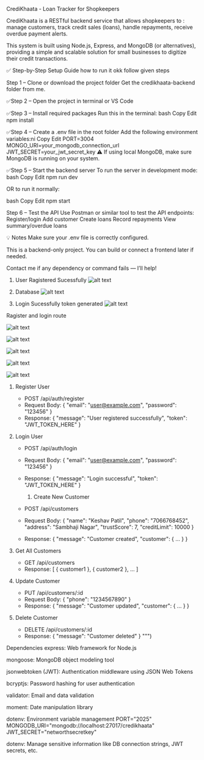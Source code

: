 CrediKhaata - Loan Tracker for Shopkeepers

CrediKhaata is a RESTful backend service that allows shopkeepers to : manage customers, track credit sales (loans), handle repayments,
receive overdue payment alerts.

This system is built using Node.js, Express, and MongoDB (or alternatives), providing a simple and scalable solution for small businesses to digitize their credit transactions.


✅ Step-by-Step Setup Guide how to run it okk follow given steps

Step 1 – Clone or download the project folder Get the credikhaata-backend folder from me.

✅Step 2 – Open the project in terminal or VS Code

✅Step 3 – Install required packages Run this in the terminal: bash Copy Edit npm install

✅Step 4 – Create a .env file in the root folder Add the following environment variables:ni Copy Edit PORT=3004 MONGO_URI=your_mongodb_connection_url JWT_SECRET=your_jwt_secret_key ⚠️ If using local MongoDB, make sure MongoDB is running on your system.

✅Step 5 – Start the backend server To run the server in development mode: bash Copy Edit npm run dev

OR to run it normally:

bash Copy Edit npm start

Step 6 – Test the API Use Postman or similar tool to test the API endpoints: Register/login Add customer Create loans Record repayments View summary/overdue loans

💡 Notes Make sure your .env file is correctly configured.

This is a backend-only project. You can build or connect a frontend later if needed.

Contact me if any dependency or command fails — I’ll help!


1) User Ragistered Sucessfully
![alt text](image.png)

2) Database 
![alt text](image-1.png)

3) Login Sucessfully token generated
![alt text](image-2.png)

Ragister and login route

![alt text](image-3.png)

![alt text](image-4.png)


![alt text](image-5.png)

![alt text](image-6.png)

![alt text](image-7.png)


1. Register User
   - POST /api/auth/register
   - Request Body:
     {
       "email": "user@example.com",
       "password": "123456"
     }
   - Response:
     {
       "message": "User registered successfully",
       "token": "JWT_TOKEN_HERE"
     }

2. Login User
   - POST /api/auth/login
   - Request Body:
     {
       "email": "user@example.com",
       "password": "123456"
     }
   - Response:
     {
       "message": "Login successful",
       "token": "JWT_TOKEN_HERE"
     }


     1. Create New Customer
   - POST /api/customers
   - Request Body:
     {
       "name": "Keshav Patil",
       "phone": "7066768452",
       "address": "Sambhaji Nagar",
       "trustScore": 7,
       "creditLimit": 10000
     }
   - Response:
     {
       "message": "Customer created",
       "customer": { ... }
     }

2. Get All Customers
   - GET /api/customers
   - Response:
     [ { customer1 }, { customer2 }, ... ]

3. Update Customer
   - PUT /api/customers/:id
   - Request Body:
     {
       "phone": "1234567890"
     }
   - Response:
     {
       "message": "Customer updated",
       "customer": { ... }
     }

4. Delete Customer
   - DELETE /api/customers/:id
   - Response:
     {
       "message": "Customer deleted"
     }
""")



Dependencies
express: Web framework for Node.js

mongoose: MongoDB object modeling tool

jsonwebtoken (JWT): Authentication middleware using JSON Web Tokens

bcryptjs: Password hashing for user authentication

validator: Email and data validation

moment: Date manipulation library

dotenv: Environment variable management PORT="2025" MONGODB_URI="mongodb://localhost:27017/credikhaata" JWT_SECRET="networthsecretkey"

dotenv: Manage sensitive information like DB connection strings, JWT secrets, etc.

















